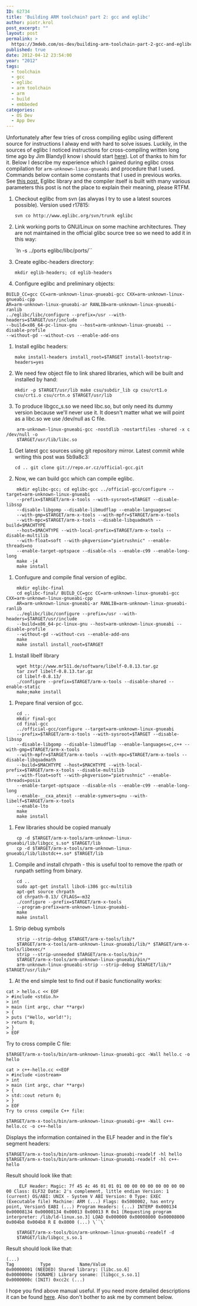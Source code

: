 ```yaml
---
ID: 62734
title: 'Building ARM toolchain? part 2: gcc and eglibc'
author: piotr.krol
post_excerpt: ""
layout: post
permalink: >
  https://3mdeb.com/os-dev/building-arm-toolchain-part-2-gcc-and-eglibc/
published: true
date: 2012-04-12 23:54:00
year: "2012"
tags:
  - toolchain
  - gcc
  - eglibc
  - arm toolchain
  - arm
  - build
  - embbeded
categories:
  - OS Dev
  - App Dev
---
```

Unfortunately after few tries of cross compiling eglibc using different source
for instructions I alway end with hard to solve issues. Luckily, in the sources
of eglibc I noticed instructions for cross-compiling written long time ago by
Jim Blandy(I know i should start [here][1]). Lot of thanks to him for it. Below
I describe my experience which I gained during eglibc cross compilation for
`arm-unknown-linux-gnueabi` and procedure that I used. Commands below contain
some constants that I used in previous works. See [this post.][2] Eglibc library
and the compiler itself is built with many various parameters this post is not
the place to explain their meaning, please RTFM.

1.  Checkout eglibc from svn (as alwyas I try to use a latest sources possible). Version used r17815:

    `svn co http://www.eglibc.org/svn/trunk eglibc`


1.  Link working ports to GNU/Linux on some machine architectures. They are not maintained in the official glibc source tree so we need to add it in this way:

    `ln -s ../ports eglibc/libc/ports/``


1.  Create eglibc-headers directory:

    `mkdir eglib-headers; cd eglib-headers`


1.  Configure eglibc and preliminary objects:

```
BUILD_CC=gcc CC=arm-unknown-linux-gnueabi-gcc CXX=arm-unknown-linux-gnueabi-cpp
AR=arm-unknown-linux-gnueabi-ar RANLIB=arm-unknown-linux-gnueabi-ranlib
../eglibc/libc/configure --prefix=/usr --with-headers=$TARGET/usr/include
--build=x86_64-pc-linux-gnu --host=arm-unknown-linux-gnueabi --disable-profile
--without-gd --without-cvs --enable-add-ons
```

1.  Install eglibc headers:

    `make install-headers install_root=$TARGET install-bootstrap-headers=yes`


1.  We need few object file to link shared libraries, which will be built and installed by hand:

    `mkdir -p $TARGET/usr/lib make csu/subdir_lib cp csu/crt1.o csu/crti.o csu/crtn.o $TARGET/usr/lib`


1.  To produce libgcc_s.so we need libc.so, but only need its dummy version because we'll never use it. It doesn't matter what we will point as a libc.so we use /dev/null as C file.

```
    arm-unknown-linux-gnueabi-gcc -nostdlib -nostartfiles -shared -x c /dev/null -o
    $TARGET/usr/lib/libc.so
```

1.  Get latest gcc sources using git repository mirror. Latest commit while writing this post was 5b9a8c3:

    `cd .. git clone git://repo.or.cz/official-gcc.git`


1.  Now, we can build gcc which can compile eglibc.

```
    mkdir eglibc-gcc; cd eglibc-gcc ../official-gcc/configure --target=arm-unknown-linux-gnueabi
    --prefix=$TARGET/arm-x-tools --with-sysroot=$TARGET --disable-libssp
    --disable-libgomp --disable-libmudflap --enable-languages=c
    --with-gmp=$TARGET/arm-x-tools --with-mpfr=$TARGET/arm-x-tools
    --with-mpc=$TARGET/arm-x-tools --disable-libquadmath --build=$MACHTYPE
    --host=$MACHTYPE --with-local-prefix=$TARGET/arm-x-tools --disable-multilib
    --with-float=soft --with-pkgversion="pietrushnic" --enable-threads=no
    --enable-target-optspace --disable-nls --enable-c99 --enable-long-long
    make -j4
    make install
```

1.  Confugure and compile final version of eglibc.

```
    mkdir eglibc-final
    cd eglibc-final/ BUILD_CC=gcc CC=arm-unknown-linux-gnueabi-gcc CXX=arm-unknown-linux-gnueabi-cpp
    AR=arm-unknown-linux-gnueabi-ar RANLIB=arm-unknown-linux-gnueabi-ranlib
    ../eglibc/libc/configure --prefix=/usr --with-headers=$TARGET/usr/include
    --build=x86_64-pc-linux-gnu --host=arm-unknown-linux-gnueabi --disable-profile
    --without-gd --without-cvs --enable-add-ons
    make
    make install install_root=$TARGET
```

1.  Install libelf library

```
    wget http://www.mr511.de/software/libelf-0.8.13.tar.gz
    tar zxvf libelf-0.8.13.tar.gz
    cd libelf-0.8.13/
    ./configure --prefix=$TARGET/arm-x-tools --disable-shared --enable-static
    make;make install
```

1.  Prepare final version of gcc.

```
    cd ..
    mkdir final-gcc
    cd final-gcc
    ../official-gcc/configure --target=arm-unknown-linux-gnueabi
    --prefix=$TARGET/arm-x-tools --with-sysroot=$TARGET --disable-libssp
    --disable-libgomp --disable-libmudflap --enable-languages=c,c++ --with-gmp=$TARGET/arm-x-tools
    --with-mpfr=$TARGET/arm-x-tools --with-mpc=$TARGET/arm-x-tools --disable-libquadmath
    --build=$MACHTYPE --host=$MACHTYPE --with-local-prefix=$TARGET/arm-x-tools --disable-multilib
    --with-float=soft --with-pkgversion="pietrushnic" --enable-threads=posix
    --enable-target-optspace --disable-nls --enable-c99 --enable-long-long
    --enable-__cxa_atexit --enable-symvers=gnu --with-libelf=$TARGET/arm-x-tools
    --enable-lto
    make
    make install
```

1.  Few libraries should be copied manualy

```
    cp -d $TARGET/arm-x-tools/arm-unknown-linux-gnueabi/lib/libgcc_s.so* $TARGET/lib
    cp -d $TARGET/arm-x-tools/arm-unknown-linux-gnueabi/lib/libstdc++.so* $TARGET/lib
```

1.  Compile and install chrpath - this is useful tool to remove the rpath or runpath setting from binary.

```
    cd ..
    sudo apt-get install libc6-i386 gcc-multilib
    apt-get source chrpath
    cd chrpath-0.13/ CFLAGS=-m32
    ./configure --prefix=$TARGET/arm-x-tools
    --program-prefix=arm-unknown-linux-gnueabi-
    make
    make install
```

1.  Strip debug symbols

```
    strip --strip-debug $TARGET/arm-x-tools/lib/*
    $TARGET/arm-x-tools/arm-unknown-linux-gnueabi/lib/* $TARGET/arm-x-tools/libexec/*
    strip --strip-unneeded $TARGET/arm-x-tools/bin/*
    $TARGET/arm-x-tools/arm-unknown-linux-gnueabi/bin/*
    arm-unknown-linux-gnueabi-strip --strip-debug $TARGET/lib/* $TARGET/usr/lib/*
```

1.  At the end simple test to find out if basic functionality works:

<pre><code class="c">cat &gt; hello.c &lt;&lt; EOF
&gt; #include &lt;stdio.h&gt;
&gt; int
&gt; main (int argc, char **argv)
&gt; {
&gt; puts ("Hello, world!");
&gt; return 0;
&gt; }
&gt; EOF
</code></pre>


Try to cross compile C file:

`$TARGET/arm-x-tools/bin/arm-unknown-linux-gnueabi-gcc -Wall hello.c -o hello`


<pre><code class="cpp">cat &gt; c++-hello.cc &lt;&lt;EOF
&gt; #include &lt;iostream&gt;
&gt; int
&gt; main (int argc, char **argv)
&gt; {
&gt; std::cout return 0;
&gt; }
&gt; EOF
Try to cross compile C++ file:
</code></pre>

`$TARGET/arm-x-tools/bin/arm-unknown-linux-gnueabi-g++ -Wall c++-hello.cc -o c++-hello`

Displays the information contained in the ELF header and in the file's segment headers:

`$TARGET/arm-x-tools/bin/arm-unknown-linux-gnueabi-readelf -hl hello $TARGET/arm-x-tools/bin/arm-unknown-linux-gnueabi-readelf -hl c++-hello`

Result should look like that:

```
     ELF Header: Magic: 7f 45 4c 46 01 01 01 00 00 00 00 00 00 00 00 00 Class: ELF32 Data: 2's complement, little endian Version: 1 (current) OS/ABI: UNIX - System V ABI Version: 0 Type: EXEC (Executable file) Machine: ARM (...) Flags: 0x5000002, has entry point, Version5 EABI (...) Program Headers: (...) INTERP 0x000134 0x00008134 0x00008134 0x00013 0x00013 R 0x1 [Requesting program interpreter: /lib/ld-linux.so.3] LOAD 0x000000 0x00008000 0x00008000 0x004b8 0x004b8 R E 0x8000 (...) \``\`
```

```
    $TARGET/arm-x-tools/bin/arm-unknown-linux-gnueabi-readelf -d
    $TARGET/lib/libgcc_s.so.1
```

Result should look like that:

    (...)
    Tag          Type           Name/Value
    0x00000001 (NEEDED) Shared library: [libc.so.6]
    0x0000000e (SONAME) Library soname: [libgcc_s.so.1]
    0x0000000c (INIT) 0xcc2c (...)

I hope you find above manual useful. If you need more detailed descriptions it
can be found [here][3]. Also don't bother to ask me by comment below.

 [1]: http://www.eglibc.org/cgi-bin/viewvc.cgi/trunk/libc/EGLIBC.cross-building?revision=2037&view=markup
 [2]: /2012/03/20/building-arm-toolchain-part-1-libs-and
 [3]: http://www.eglibc.org/cgi-bin/viewvc.cgi/trunk/libc/EGLIBC.cross-building?view=markup
